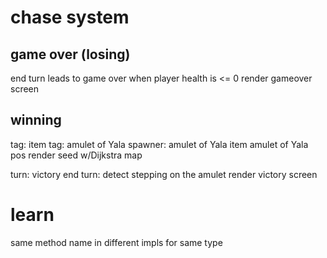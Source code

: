 # chase system

## game over (losing)

end turn leads to game over when player health is <= 0
render gameover screen

## winning

tag: item
tag: amulet of Yala
spawner: amulet of Yala
    item
    amulet of Yala
    pos
    render
seed w/Dijkstra map

turn: victory
end turn: detect stepping on the amulet
render victory screen

# learn

same method name in different impls for same type

